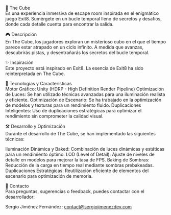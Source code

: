 🎲 The Cube<br>
Es una experiencia inmersiva de escape room inspirada en el enigmático juego Exit8. Sumérgete en un bucle temporal lleno de secretos y desafíos, donde cada detalle cuenta para encontrar la salida.

🎮 Descripción<br>
En The Cube, los jugadores exploran un misterioso cubo en el que el tiempo parece estar atrapado en un ciclo infinito. A medida que avanzas, descubrirás pistas, y desentrañarás los secretos del bucle temporal.

✨ Inspiración<br>
Este proyecto está inspirado en Exit8. La esencia de Exit8 ha sido reinterpretada en The Cube.

🔧 Tecnologías y Características<br>
Motor Gráfico: Unity (HDRP - High Definition Render Pipeline)
Optimización de Luces: Se han utilizado técnicas avanzadas para una iluminación realista y eficiente.
Optimización de Escenario: Se ha trabajado en la optimización de modelos y texturas para un rendimiento fluido.
Duplicaciones Inteligentes: Uso de duplicaciones estratégicas para optimizar el rendimiento sin comprometer la calidad visual.

🛠️ Desarrollo y Optimización<br>
Durante el desarrollo de The Cube, se han implementado las siguientes técnicas:

Iluminación Dinámica y Baked: Combinación de luces dinámicas y estáticas para un rendimiento óptimo.
LOD (Level of Detail): Ajuste de niveles de detalle en modelos para mejorar la tasa de FPS.
Baking de Sombras: Reducción de la carga en tiempo real mediante sombras prebakeadas.
Duplicaciones Estratégicas: Reutilización eficiente de elementos del escenario para optimización de memoria.

📧 Contacto<br>
Para preguntas, sugerencias o feedback, puedes contactar con el desarrollador:

Sergio Jiménez Fernández: contact@sergiojimenezdev.com
